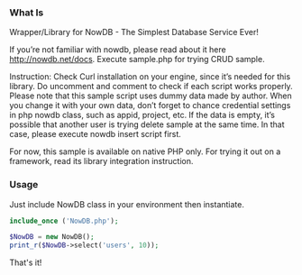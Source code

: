 ### What Is
Wrapper/Library for NowDB - The Simplest Database Service Ever!

If you’re not familiar with nowdb, please read about it here http://nowdb.net/docs. Execute sample.php for trying CRUD sample.

Instruction: Check Curl installation on your engine, since it’s needed for this library. Do uncomment and comment to check if each script works properly. Please note that this sample script uses dummy data made by author. When you change it with your own data, don’t forget to chance credential settings in php nowdb class, such as appid, project, etc. If the data is empty, it’s possible that another user is trying delete sample at the same time. In that case, please execute nowdb insert script first.

For now, this sample is available on native PHP only. For trying it out on a framework, read its library integration instruction.

### Usage

Just include NowDB class in your environment then instantiate.

```php
include_once ('NowDB.php');

$NowDB = new NowDB();
print_r($NowDB->select('users', 10));
```
	
That's it!